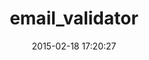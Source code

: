 ---
layout: post
title:  "email_validator"
repo:   "balexand/email_validator"
date:   2015-02-18 17:20:27
gemurl: https://github.com/balexand/email_validator
---